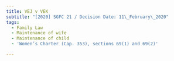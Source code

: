 ```yaml
---
title: VEJ v VEK
subtitle: "[2020] SGFC 21 / Decision Date: 11\_February\_2020"
tags:
  - Family Law
  - Maintenance of wife
  - Maintenance of child
  - 'Women’s Charter (Cap. 353), sections 69(1) and 69(2)'

---
```

